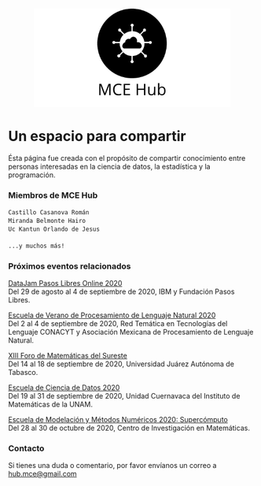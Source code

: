 <p align="center">
  <img src="./mcehub_logo.png" alt="logocentrado"/>
</p>


# Un espacio para compartir

Ésta página fue creada con el propósito de compartir conocimiento entre personas interesadas en la ciencia de datos, la estadística y la programación.


### Miembros de MCE Hub


```markdown
Castillo Casanova Román
Miranda Belmonte Hairo 
Uc Kantun Orlando de Jesus

...y muchos más!
```

### Próximos eventos relacionados

[DataJam Pasos Libres Online 2020](https://www.ibm.com/events/co/es/datajam/)\
Del 29 de agosto al 4 de septiembre de 2020, IBM y Fundación Pasos Libres.

[Escuela de Verano de Procesamiento de Lenguaje Natural 2020](https://ampln.github.io/escuelaverano2020/#contact)\
Del 2 al 4 de septiembre de 2020, Red Temática en Tecnologías del Lenguaje CONACYT y Asociación Mexicana de Procesamiento de Lenguaje Natural.

[XIII Foro de Matemáticas del Sureste](http://congresos.ujat.mx/foromatematicas/registro)\
Del 14 al 18 de septiembre de 2020, Universidad Juárez Autónoma de Tabasco.

[Escuela de Ciencia de Datos 2020](http://www.matcuer.unam.mx/cienciasdatos)\
Del 19 al 31 de septiembre de 2020, Unidad Cuernavaca del Instituto de Matemáticas de la UNAM.

[Escuela de Modelación y Métodos Numéricos 2020: Supercómputo](http://modelacion2020.eventos.cimat.mx/)\
Del 28 al 30 de octubre de 2020, Centro de Investigación en Matemáticas.

### Contacto

Si tienes una duda o comentario, por favor envíanos un correo a [hub.mce@gmail.com](https://www.gmail.com)
